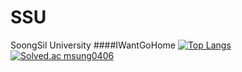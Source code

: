# SSU
SoongSil University
####IWantGoHome
[![Top Langs](https://github-readme-stats.vercel.app/api/top-langs/?username=msung0406)](https://github.com/anuraghazra/github-readme-stats)
[![Solved.ac
msung0406](http://mazassumnida.wtf/api/v2/generate_badge?boj={handle})](https://solved.ac/{handle})
